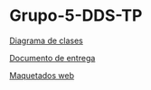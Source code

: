 # Grupo-5-DDS-TP

[Diagrama de clases](https://lucid.app/lucidchart/f9181769-a617-44e1-9d65-0fbd26dacfeb/edit?viewport_loc=-2167%2C-975%2C4440%2C2044%2C0_0&invitationId=inv_3723c86c-a723-49d9-919f-3183f37f6438)

[Documento de entrega](https://docs.google.com/document/d/1t-8gzrmkRD8hoECocfHSi5JKWmO7Byrmb9I2-0sgPiU/edit)

[Maquetados web]([https://docs.google.com/document/d/1t-8gzrmkRD8hoECocfHSi5JKWmO7Byrmb9I2-0sgPiU/edit](https://www.figma.com/file/K2MAkkZ1NWrBknuaBmbtbD/TP-DDS-2023?type=design&node-id=11%3A7&mode=design&t=CzosNlUbfBAAGilp-1)https://www.figma.com/file/K2MAkkZ1NWrBknuaBmbtbD/TP-DDS-2023?type=design&node-id=11%3A7&mode=design&t=CzosNlUbfBAAGilp-1)

